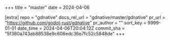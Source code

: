 +++
title = "master"
date = 2024-04-06

[extra]
repo = "gdnative"
docs_rel_url = "gdnative/master/gdnative"
pr_url = "https://github.com/godot-rust/gdnative"
pr_author = ""
sort_key = 9999-01-01
date_time = 2024-04-06T20:04:12Z
commit_sha = "5f380a743ab88538e9c606edc36e7fc52c5848de"
+++


